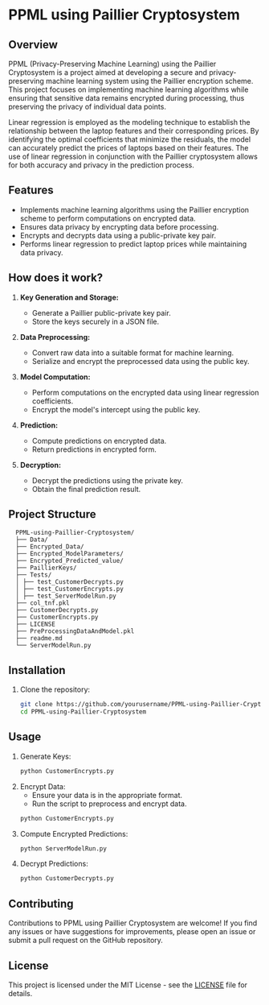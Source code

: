 # PPML using Paillier Cryptosystem

## Overview
PPML (Privacy-Preserving Machine Learning) using the Paillier Cryptosystem is a project aimed at developing a secure and privacy-preserving machine learning system using the Paillier encryption scheme. This project focuses on implementing machine learning algorithms while ensuring that sensitive data remains encrypted during processing, thus preserving the privacy of individual data points.

Linear regression is employed as the modeling technique to establish the relationship between the laptop features and their corresponding prices. By identifying the optimal coefficients that minimize the residuals, the model can accurately predict the prices of laptops based on their features. The use of linear regression in conjunction with the Paillier cryptosystem allows for both accuracy and privacy in the prediction process.

## Features
- Implements machine learning algorithms using the Paillier encryption scheme to perform computations on encrypted data.
- Ensures data privacy by encrypting data before processing.
- Encrypts and decrypts data using a public-private key pair.
- Performs linear regression to predict laptop prices while maintaining data privacy.

## How does it work?
1. **Key Generation and Storage:**
   - Generate a Paillier public-private key pair.
   - Store the keys securely in a JSON file.
   
2. **Data Preprocessing:**
   - Convert raw data into a suitable format for machine learning.
   - Serialize and encrypt the preprocessed data using the public key.

3. **Model Computation:**
   - Perform computations on the encrypted data using linear regression coefficients.
   - Encrypt the model's intercept using the public key.
   
4. **Prediction:**
   - Compute predictions on encrypted data.
   - Return predictions in encrypted form.
   
5. **Decryption:**
   - Decrypt the predictions using the private key.
   - Obtain the final prediction result.

## Project Structure

      
      PPML-using-Paillier-Cryptosystem/
      ├── Data/
      ├── Encrypted_Data/
      ├── Encrypted_ModelParameters/
      ├── Encrypted_Predicted_value/
      ├── PaillierKeys/
      ├── Tests/
      │ ├── test_CustomerDecrypts.py
      │ ├── test_CustomerEncrypts.py
      │ ├── test_ServerModelRun.py
      ├── col_tnf.pkl
      ├── CustomerDecrypts.py
      ├── CustomerEncrypts.py
      ├── LICENSE
      ├── PreProcessingDataAndModel.pkl
      ├── readme.md
      └── ServerModelRun.py

## Installation
1. Clone the repository:
   ```sh
   git clone https://github.com/yourusername/PPML-using-Paillier-Cryptosystem.git
   cd PPML-using-Paillier-Cryptosystem

## Usage
1. Generate Keys:
    ```sh
    python CustomerEncrypts.py
2. Encrypt Data:
    - Ensure your data is in the appropriate format.
    - Run the script to preprocess and encrypt data.
    ```sh
    python CustomerEncrypts.py
3. Compute Encrypted Predictions:
    ```sh
    python ServerModelRun.py
4. Decrypt Predictions:
    ```sh
    python CustomerDecrypts.py


## Contributing
Contributions to PPML using Paillier Cryptosystem are welcome! If you find any issues or have suggestions for improvements, please open an issue or submit a pull request on the GitHub repository.

## License
This project is licensed under the MIT License - see the [LICENSE](LICENSE) file for details.

